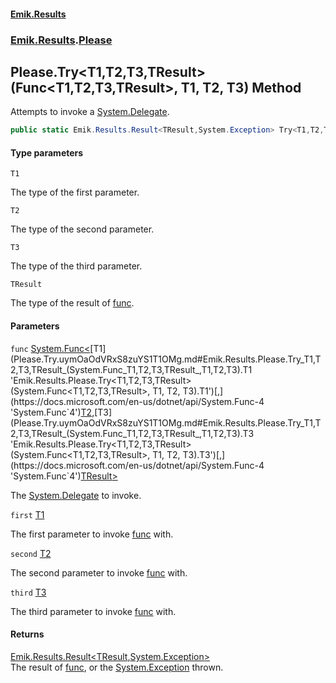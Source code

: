 #### [Emik.Results](index.md 'index')
### [Emik.Results](Emik.Results.md 'Emik.Results').[Please](Please.md 'Emik.Results.Please')

## Please.Try<T1,T2,T3,TResult>(Func<T1,T2,T3,TResult>, T1, T2, T3) Method

Attempts to invoke a [System.Delegate](https://docs.microsoft.com/en-us/dotnet/api/System.Delegate 'System.Delegate').

```csharp
public static Emik.Results.Result<TResult,System.Exception> Try<T1,T2,T3,TResult>(System.Func<T1,T2,T3,TResult> func, T1 first, T2 second, T3 third);
```
#### Type parameters

<a name='Emik.Results.Please.Try_T1,T2,T3,TResult_(System.Func_T1,T2,T3,TResult_,T1,T2,T3).T1'></a>

`T1`

The type of the first parameter.

<a name='Emik.Results.Please.Try_T1,T2,T3,TResult_(System.Func_T1,T2,T3,TResult_,T1,T2,T3).T2'></a>

`T2`

The type of the second parameter.

<a name='Emik.Results.Please.Try_T1,T2,T3,TResult_(System.Func_T1,T2,T3,TResult_,T1,T2,T3).T3'></a>

`T3`

The type of the third parameter.

<a name='Emik.Results.Please.Try_T1,T2,T3,TResult_(System.Func_T1,T2,T3,TResult_,T1,T2,T3).TResult'></a>

`TResult`

The type of the result of [func](Please.Try.uymOaOdVRxS8zuYS1T1OMg.md#Emik.Results.Please.Try_T1,T2,T3,TResult_(System.Func_T1,T2,T3,TResult_,T1,T2,T3).func 'Emik.Results.Please.Try<T1,T2,T3,TResult>(System.Func<T1,T2,T3,TResult>, T1, T2, T3).func').
#### Parameters

<a name='Emik.Results.Please.Try_T1,T2,T3,TResult_(System.Func_T1,T2,T3,TResult_,T1,T2,T3).func'></a>

`func` [System.Func&lt;](https://docs.microsoft.com/en-us/dotnet/api/System.Func-4 'System.Func`4')[T1](Please.Try.uymOaOdVRxS8zuYS1T1OMg.md#Emik.Results.Please.Try_T1,T2,T3,TResult_(System.Func_T1,T2,T3,TResult_,T1,T2,T3).T1 'Emik.Results.Please.Try<T1,T2,T3,TResult>(System.Func<T1,T2,T3,TResult>, T1, T2, T3).T1')[,](https://docs.microsoft.com/en-us/dotnet/api/System.Func-4 'System.Func`4')[T2](Please.Try.uymOaOdVRxS8zuYS1T1OMg.md#Emik.Results.Please.Try_T1,T2,T3,TResult_(System.Func_T1,T2,T3,TResult_,T1,T2,T3).T2 'Emik.Results.Please.Try<T1,T2,T3,TResult>(System.Func<T1,T2,T3,TResult>, T1, T2, T3).T2')[,](https://docs.microsoft.com/en-us/dotnet/api/System.Func-4 'System.Func`4')[T3](Please.Try.uymOaOdVRxS8zuYS1T1OMg.md#Emik.Results.Please.Try_T1,T2,T3,TResult_(System.Func_T1,T2,T3,TResult_,T1,T2,T3).T3 'Emik.Results.Please.Try<T1,T2,T3,TResult>(System.Func<T1,T2,T3,TResult>, T1, T2, T3).T3')[,](https://docs.microsoft.com/en-us/dotnet/api/System.Func-4 'System.Func`4')[TResult](Please.Try.uymOaOdVRxS8zuYS1T1OMg.md#Emik.Results.Please.Try_T1,T2,T3,TResult_(System.Func_T1,T2,T3,TResult_,T1,T2,T3).TResult 'Emik.Results.Please.Try<T1,T2,T3,TResult>(System.Func<T1,T2,T3,TResult>, T1, T2, T3).TResult')[&gt;](https://docs.microsoft.com/en-us/dotnet/api/System.Func-4 'System.Func`4')

The [System.Delegate](https://docs.microsoft.com/en-us/dotnet/api/System.Delegate 'System.Delegate') to invoke.

<a name='Emik.Results.Please.Try_T1,T2,T3,TResult_(System.Func_T1,T2,T3,TResult_,T1,T2,T3).first'></a>

`first` [T1](Please.Try.uymOaOdVRxS8zuYS1T1OMg.md#Emik.Results.Please.Try_T1,T2,T3,TResult_(System.Func_T1,T2,T3,TResult_,T1,T2,T3).T1 'Emik.Results.Please.Try<T1,T2,T3,TResult>(System.Func<T1,T2,T3,TResult>, T1, T2, T3).T1')

The first parameter to invoke [func](Please.Try.uymOaOdVRxS8zuYS1T1OMg.md#Emik.Results.Please.Try_T1,T2,T3,TResult_(System.Func_T1,T2,T3,TResult_,T1,T2,T3).func 'Emik.Results.Please.Try<T1,T2,T3,TResult>(System.Func<T1,T2,T3,TResult>, T1, T2, T3).func') with.

<a name='Emik.Results.Please.Try_T1,T2,T3,TResult_(System.Func_T1,T2,T3,TResult_,T1,T2,T3).second'></a>

`second` [T2](Please.Try.uymOaOdVRxS8zuYS1T1OMg.md#Emik.Results.Please.Try_T1,T2,T3,TResult_(System.Func_T1,T2,T3,TResult_,T1,T2,T3).T2 'Emik.Results.Please.Try<T1,T2,T3,TResult>(System.Func<T1,T2,T3,TResult>, T1, T2, T3).T2')

The second parameter to invoke [func](Please.Try.uymOaOdVRxS8zuYS1T1OMg.md#Emik.Results.Please.Try_T1,T2,T3,TResult_(System.Func_T1,T2,T3,TResult_,T1,T2,T3).func 'Emik.Results.Please.Try<T1,T2,T3,TResult>(System.Func<T1,T2,T3,TResult>, T1, T2, T3).func') with.

<a name='Emik.Results.Please.Try_T1,T2,T3,TResult_(System.Func_T1,T2,T3,TResult_,T1,T2,T3).third'></a>

`third` [T3](Please.Try.uymOaOdVRxS8zuYS1T1OMg.md#Emik.Results.Please.Try_T1,T2,T3,TResult_(System.Func_T1,T2,T3,TResult_,T1,T2,T3).T3 'Emik.Results.Please.Try<T1,T2,T3,TResult>(System.Func<T1,T2,T3,TResult>, T1, T2, T3).T3')

The third parameter to invoke [func](Please.Try.uymOaOdVRxS8zuYS1T1OMg.md#Emik.Results.Please.Try_T1,T2,T3,TResult_(System.Func_T1,T2,T3,TResult_,T1,T2,T3).func 'Emik.Results.Please.Try<T1,T2,T3,TResult>(System.Func<T1,T2,T3,TResult>, T1, T2, T3).func') with.

#### Returns
[Emik.Results.Result&lt;](Result_TOk,TErr_.md 'Emik.Results.Result<TOk,TErr>')[TResult](Please.Try.uymOaOdVRxS8zuYS1T1OMg.md#Emik.Results.Please.Try_T1,T2,T3,TResult_(System.Func_T1,T2,T3,TResult_,T1,T2,T3).TResult 'Emik.Results.Please.Try<T1,T2,T3,TResult>(System.Func<T1,T2,T3,TResult>, T1, T2, T3).TResult')[,](Result_TOk,TErr_.md 'Emik.Results.Result<TOk,TErr>')[System.Exception](https://docs.microsoft.com/en-us/dotnet/api/System.Exception 'System.Exception')[&gt;](Result_TOk,TErr_.md 'Emik.Results.Result<TOk,TErr>')  
The result of [func](Please.Try.uymOaOdVRxS8zuYS1T1OMg.md#Emik.Results.Please.Try_T1,T2,T3,TResult_(System.Func_T1,T2,T3,TResult_,T1,T2,T3).func 'Emik.Results.Please.Try<T1,T2,T3,TResult>(System.Func<T1,T2,T3,TResult>, T1, T2, T3).func'), or the [System.Exception](https://docs.microsoft.com/en-us/dotnet/api/System.Exception 'System.Exception') thrown.